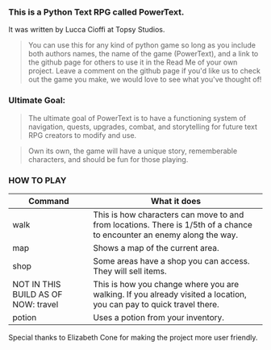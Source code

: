 ### This is a Python Text RPG called PowerText.

It was written by Lucca Cioffi at Topsy Studios.

> You can use this for any kind of python game so long as you include both authors names, the name of the game (PowerText), and a link to the github page for others to use it in the Read Me of your own project. Leave a comment on the github page if you'd like us to check out the game you make, we would love to see what you've thought of!

### Ultimate Goal:
> The ultimate goal of PowerText is to have a functioning system of navigation, quests, upgrades, combat, and storytelling for future text RPG creators to modify and use. 

> Own its own, the game will have a unique story, rememberable characters, and should be fun for those playing.

### HOW TO PLAY

| Command | What it does |
| ------ | ------ |
| walk | This is how characters can move to and from locations. There is 1/5th of a chance to encounter an enemy along the way. |
| map | Shows a map of the current area. |
| shop | Some areas have a shop you can access. They will sell items. |
| NOT IN THIS BUILD AS OF NOW: travel | This is how you change where you are walking. If you already visited a location, you can pay to quick travel there. |
| potion | Uses a potion from your inventory.|


Special thanks to Elizabeth Cone for making the project more user friendly. 
